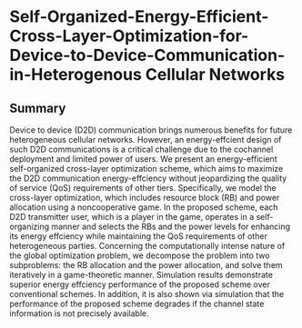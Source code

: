 # Self-Organized-Energy-Efficient-Cross-Layer-Optimization-for-Device-to-Device-Communication-in-Heterogenous Cellular Networks
## Summary
Device to device (D2D) communication brings numerous benefits for future heterogeneous cellular networks. However, an energy-effcient design of such D2D communications is a critical challenge due to the cochannel deployment and limited power of users. We present an energy-efficient self-organized cross-layer optimization scheme, which aims to maximize the D2D communication energy-effciency without jeopardizing the quality of service (QoS) requirements of other tiers. Specifically, we model the cross-layer optimization, which includes resource block (RB) and power allocation using a noncooperative game. In the proposed scheme, each D2D transmitter user, which is a player in the game, operates in a self-organizing manner and selects the RBs and the power levels for enhancing its energy effciency while maintaining the QoS requirements of other heterogeneous parties. Concerning the computationally intense nature of the global optimization problem, we decompose the problem into two subproblems: the RB allocation and the power allocation, and solve them iteratively in a game-theoretic manner. Simulation results demonstrate superior energy effciency performance of the proposed scheme over conventional schemes. In addition, it is also shown via simulation that the performance of the proposed scheme degrades if the channel state information is not precisely available.



